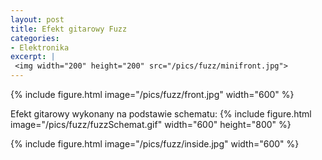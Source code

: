 ```yaml
---
layout: post
title: Efekt gitarowy Fuzz
categories:
- Elektronika
excerpt: |
 <img width="200" height="200" src="/pics/fuzz/minifront.jpg"> 
---
```


{% include figure.html image="/pics/fuzz/front.jpg" width="600" %}

Efekt gitarowy wykonany na podstawie schematu:
{% include figure.html image="/pics/fuzz/fuzzSchemat.gif" width="600" height="800" %}

{% include figure.html image="/pics/fuzz/inside.jpg" width="600" %}
